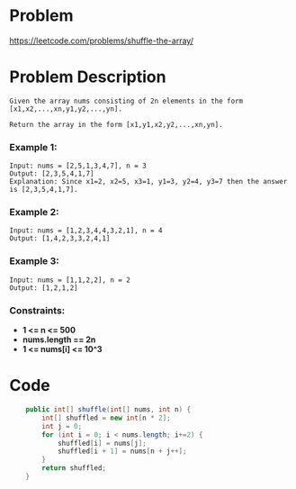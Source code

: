 # Problem
https://leetcode.com/problems/shuffle-the-array/
# Problem Description
```
Given the array nums consisting of 2n elements in the form [x1,x2,...,xn,y1,y2,...,yn].

Return the array in the form [x1,y1,x2,y2,...,xn,yn].
```
### Example 1:
```
Input: nums = [2,5,1,3,4,7], n = 3
Output: [2,3,5,4,1,7] 
Explanation: Since x1=2, x2=5, x3=1, y1=3, y2=4, y3=7 then the answer is [2,3,5,4,1,7].
```
### Example 2:
```
Input: nums = [1,2,3,4,4,3,2,1], n = 4
Output: [1,4,2,3,3,2,4,1]
```
### Example 3:
```
Input: nums = [1,1,2,2], n = 2
Output: [1,2,1,2]
```
### Constraints:
- **1 <= n <= 500**
- **nums.length == 2n**
- **1 <= nums[i] <= 10^3**
# Code
```java
    public int[] shuffle(int[] nums, int n) {
        int[] shuffled = new int[n * 2];
        int j = 0;
        for (int i = 0; i < nums.length; i+=2) {
            shuffled[i] = nums[j];
            shuffled[i + 1] = nums[n + j++];
        }
        return shuffled;
    }
```
